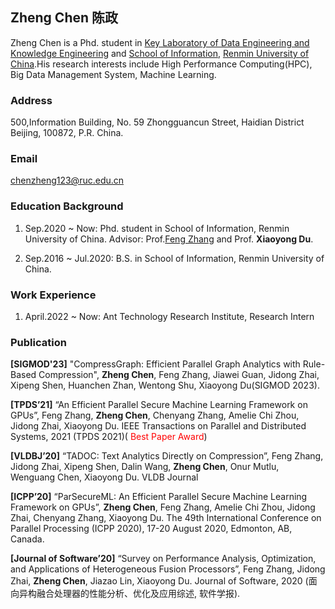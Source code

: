 ## Zheng Chen 陈政

Zheng Chen is a Phd. student in  [Key Laboratory of Data Engineering and Knowledge Engineering](http://deke.ruc.edu.cn/) and [School of Information](http://info.ruc.edu.cn/), [Renmin University of China](http://www.ruc.edu.cn/).His research interests include High Performance Computing(HPC), Big Data Management System, Machine Learning.


### Address

500,Information Building, No. 59 Zhongguancun Street, Haidian District Beijing, 100872, P.R. China.

### Email

[chenzheng123@ruc.edu.cn](chenzheng123@ruc.edu.cn)

### Education Background

1. Sep.2020 ~ Now: Phd. student in School of Information, Renmin University of China. Advisor:  Prof.[Feng Zhang](https://fengzhangcs.github.io/) and Prof. **Xiaoyong Du**.

2. Sep.2016 ~ Jul.2020: B.S. in School of Information, Renmin University of China.

### Work Experience

1. April.2022 ~ Now: Ant Technology Research Institute, Research Intern

### Publication

**[SIGMOD'23]** "CompressGraph: Efficient Parallel Graph Analytics with Rule-Based Compression", **Zheng Chen**, Feng Zhang, Jiawei Guan, Jidong Zhai, Xipeng Shen, Huanchen Zhan, Wentong Shu, Xiaoyong Du(SIGMOD 2023).

**[TPDS’21]** “An Efficient Parallel Secure Machine Learning Framework on GPUs”, Feng Zhang, **Zheng Chen**, Chenyang Zhang, Amelie Chi Zhou, Jidong Zhai, Xiaoyong Du. IEEE Transactions on Parallel and Distributed Systems, 2021 (TPDS 2021)(<font color="red"> Best Paper Award</font>)

**[VLDBJ’20]** “TADOC: Text Analytics Directly on Compression”, Feng Zhang, Jidong Zhai, Xipeng Shen, Dalin Wang, **Zheng Chen**, Onur Mutlu, Wenguang Chen, Xiaoyong Du. VLDB Journal

**[ICPP’20]** “ParSecureML: An Efficient Parallel Secure Machine Learning Framework on GPUs”, **Zheng Chen**, Feng Zhang, Amelie Chi Zhou, Jidong Zhai, Chenyang Zhang, Xiaoyong Du. The 49th International Conference on Parallel Processing (ICPP 2020), 17-20 August 2020, Edmonton, AB, Canada.

**[Journal of Software’20]** “Survey on Performance Analysis, Optimization, and Applications of Heterogeneous Fusion Processors”, Feng Zhang, Jidong Zhai, **Zheng Chen**, Jiazao Lin, Xiaoyong Du. Journal of Software, 2020 (面向异构融合处理器的性能分析、优化及应用综述, 软件学报).
